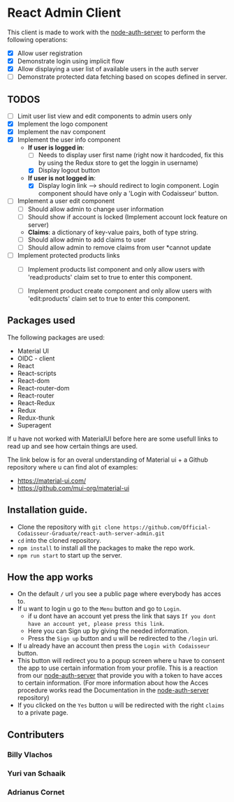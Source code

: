 # React Admin Client
This client is made to work with the [node-auth-server](https://github.com/Official-Codaisseur-Graduate/node-auth-server) to perform the following operations:

- [x] Allow user registration
- [x] Demonstrate login using implicit flow
- [x] Allow displaying a user list of available users in the auth server
- [ ] Demonstrate protected data fetching based on scopes defined in server.

## TODOS
- [ ] Limit user list view and edit components to admin users only
- [x] Implement the logo component
- [x] Implement the nav component
- [x] Implement the user info component
    - **If user is logged in**:
        - [ ] Needs to display user first name (right now it hardcoded, fix this by using the Redux store to get the loggin in username)
        - [x] Display logout button
    - **If user is not logged in**:
        - [x] Display login link --> should redirect to login component. Login component should have only a 'Login with Codaisseur' button.
- [ ] Implement a user edit component
    - [ ] Should allow admin to change user information
    - [ ] Should show if account is locked (Implement account lock feature on server)
    - **Claims**: a dictionary of key-value pairs, both of type string.
    - [ ] Should allow admin to add claims to user
    - [ ] Should allow admin to remove claims from user *cannot update
- [ ] Implement protected products links
    - [ ] Implement products list component and only allow users with 'read:products' claim set to true to enter this component.
    - [ ] Implement product create component and only allow users with 'edit:products' claim set to true to enter this component.

    
## Packages used

The following packages are used:
- Material UI
- OIDC - client
- React
- React-scripts
- React-dom
- React-router-dom
- React-router
- React-Redux
- Redux
- Redux-thunk
- Superagent

If u have not worked with MaterialUI before here are some usefull links to read up and see how certain things are used.


The link below is for an overal understanding of Material ui + a Github repository where u can find alot of examples:
- https://material-ui.com/
- https://github.com/mui-org/material-ui

## Installation guide.

 - Clone the repository with `git clone https://github.com/Official-Codaisseur-Graduate/react-auth-server-admin.git`
 - `cd` into the cloned repository.
 - `npm install` to install all the packages to make the repo work.
 - `npm run start` to start up the server.

 ## How the app works

 - On the default `/` url you see a public page where everybody has acces to.
 - If u want to login u go to the `Menu` button and go to `Login`.
    - if u dont have an account yet press the link that says `If you dont have an account yet, please press this link`.
    - Here you can Sign up by giving the needed information.
    - Press the `Sign up` button and u will be redirected to the `/login` uri.
- If u already have an account then press the `Login with Codaisseur` button.
- This button will redirect you to a popup screen where u have to consent the app to use certain information from your profile. This is a reaction from our [node-auth-server](https://github.com/Official-Codaisseur-Graduate/node-auth-server) that provide you with a token to have acces to certain information. (For more information about how the Acces procedure works read the Documentation in the [node-auth-server](https://github.com/Official-Codaisseur-Graduate/node-auth-server) repository)
- If you clicked on the `Yes` button u will be redirected with the right `claims` to a private page.

## Contributers

### Billy Vlachos
### Yuri van Schaaik
### Adrianus Cornet